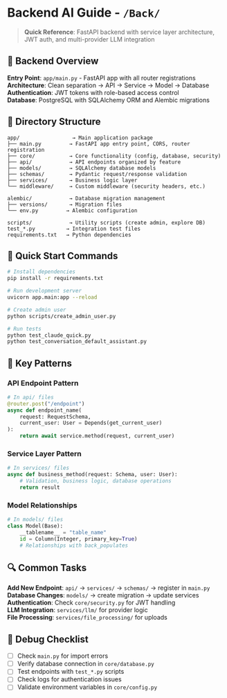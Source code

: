 # Backend AI Guide - `/Back/`

> **Quick Reference**: FastAPI backend with service layer architecture, JWT auth, and multi-provider LLM integration

## 🎯 Backend Overview

**Entry Point**: `app/main.py` - FastAPI app with all router registrations  
**Architecture**: Clean separation → API → Service → Model → Database  
**Authentication**: JWT tokens with role-based access control  
**Database**: PostgreSQL with SQLAlchemy ORM and Alembic migrations

## 📁 Directory Structure

```
app/                 → Main application package
├── main.py         → FastAPI app entry point, CORS, router registration
├── core/           → Core functionality (config, database, security)
├── api/            → API endpoints organized by feature
├── models/         → SQLAlchemy database models
├── schemas/        → Pydantic request/response validation
├── services/       → Business logic layer
└── middleware/     → Custom middleware (security headers, etc.)

alembic/            → Database migration management
├── versions/       → Migration files
└── env.py         → Alembic configuration

scripts/            → Utility scripts (create admin, explore DB)
test_*.py          → Integration test files
requirements.txt   → Python dependencies
```

## 🚀 Quick Start Commands

```bash
# Install dependencies
pip install -r requirements.txt

# Run development server
uvicorn app.main:app --reload

# Create admin user
python scripts/create_admin_user.py

# Run tests
python test_claude_quick.py
python test_conversation_default_assistant.py
```

## 🔧 Key Patterns

### API Endpoint Pattern
```python
# In api/ files
@router.post("/endpoint")
async def endpoint_name(
    request: RequestSchema,
    current_user: User = Depends(get_current_user)
):
    return await service.method(request, current_user)
```

### Service Layer Pattern
```python
# In services/ files
async def business_method(request: Schema, user: User):
    # Validation, business logic, database operations
    return result
```

### Model Relationships
```python
# In models/ files
class Model(Base):
    __tablename__ = "table_name"
    id = Column(Integer, primary_key=True)
    # Relationships with back_populates
```

## 🔍 Common Tasks

**Add New Endpoint**: `api/` → `services/` → `schemas/` → register in `main.py`  
**Database Changes**: `models/` → create migration → update services  
**Authentication**: Check `core/security.py` for JWT handling  
**LLM Integration**: `services/llm/` for provider logic  
**File Processing**: `services/file_processing/` for uploads

## 🚨 Debug Checklist

- [ ] Check `main.py` for import errors
- [ ] Verify database connection in `core/database.py`
- [ ] Test endpoints with `test_*.py` scripts
- [ ] Check logs for authentication issues
- [ ] Validate environment variables in `core/config.py` 